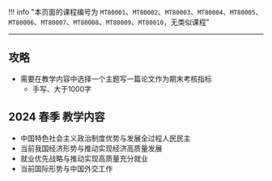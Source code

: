 !!! info "本页面的课程编号为 `MT80001`、`MT80002`、`MT80003`、`MT80004`、`MT80005`、`MT80006`、`MT80007`、`MT80008`、`MT80009`、`MT80010`，无类似课程"

---

## 攻略
- 需要在教学内容中选择一个主题写一篇论文作为期末考核指标  
    - 手写、大于1000字  

## 2024 春季 教学内容  
- 中国特色社会主义政治制度优势与发展全过程人民民主  
- 当前我国经济形势与推动实现经济高质量发展  
- 就业优先战略与推动实现高质量充分就业  
- 当前国际形势与中国外交工作  